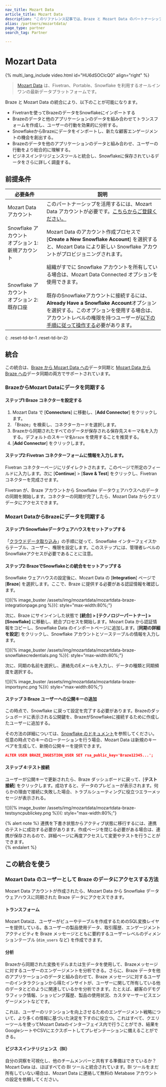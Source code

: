 ```yaml
---
nav_title: Mozart Data
article_title: Mozart Data
description: "このリファレンス記事では、Braze と Mozart Data のパートナーシップについて説明します。Mozart Data はオールインワンの最新のデータプラットプラットフォームであり、Fivetran を使用して Snowflake へのデータのインポート、トランスフォームの作成、データの結合などを行うことができます。"
alias: /partners/mozartdata/
page_type: partner
search_tag: Partner

---
```


# Mozart Data

{% multi_lang_include video.html id="HU6dSOClcQ0" align="right" %}

> [Mozart Data](https://mozartdata.com/) は、Fivetran、Portable、Snowflake を利用するオールインワンの最新データプラットフォームです。

Braze と Mozart Data の統合により、以下のことが可能になります。
- Fivetranを使ってBrazeのデータをSnowflakeにインポートする
- Brazeのデータと他のアプリケーションのデータを組み合わせてトランスフォームを作成し、ユーザーの行動を効果的に分析する。
- SnowflakeからBrazeにデータをインポートし、新たな顧客エンゲージメントの機会を創出する。
- Brazeのデータを他のアプリケーションのデータと組み合わせ、ユーザーの行動をより総合的に理解する。
- ビジネスインテリジェンスツールと統合し、Snowflakeに保存されているデータをさらに詳しく調査する。

## 前提条件

<style>
table th:nth-child(1) {
    width: 25%;
}
table th:nth-child(2) {
    width: 75%;
}
table td {
    word-break: break-word;
}
</style>

| 必要条件 | 説明 |
| ----------- | ----------- |
| Mozart Data アカウント | このパートナーシップを活用するには、Mozart Data アカウントが必要です。[こちらからご登録ください。](https://app.mozartdata.com/signup)|
| Snowflake アカウント<br>オプション 1: 新規アカウント | Mozart Data のアカウント作成プロセスで \[**Create a New Snowflake Account**] を選択すると、Mozart Data により新しい Snowflake アカウントがプロビジョニングされます。 |
| Snowflake アカウント<br>オプション 2: 既存口座 | 組織がすでに Snowflake アカウントを所有している場合は、Mozart Data Connected オプションを使用できます。<br><br>既存のSnowflakeアカウントに接続するには、**Already Have a Snowflake Account**オプションを選択する。このオプションを使用する場合は、アカウントレベルの権限を持つユーザーが[以下の手順に従って操作する](https://help.mozartdata.com/docs/setting-up-data-warehouse#existingsnowflakeaccount)必要があります。 |
{: .reset-td-br-1 .reset-td-br-2}

## 統合

この統合は、[Braze から Mozart Data への](#syncing-data-from-braze-to-mozart-data)データ同期と [Mozart Data から Braze への](#syncing-data-from-mozart-data-to-braze)データ同期の両方でサポートされています。

### BrazeからMozart Dataにデータを同期する

#### ステップ1:Braze コネクターを設定する

1. Mozart Data で \[**Connectors**] に移動し、\[**Add Connector**] をクリックします。
2. 「Braze」を検索し、コネクターカードを選択します。
3. Brazeから同期されたすべてのデータが保存される保存先スキーマ名を入力する。デフォルトのスキーマ名`braze` を使用することを推奨する。
4. \[**Add Connector**] をクリックします。

#### ステップ2:Fivetran コネクターフォームに情報を入力します。

Fivetran コネクターページにリダイレクトされます。このページで所定のフィールドに入力します。次に \[**Continue**] > \[**Save & Test**] をクリックし、Fivetran コネクターを完成させます。

Fivetran が、Braze アカウントから Snowflake データウェアハウスへのデータの同期を開始します。コネクターの同期が完了したら、Mozart Data からクエリデータにアクセスできます。 

### Mozart DataからBrazeにデータを同期する

#### ステップ1:Snowflakeデータウェアハウスをセットアップする

「[クラウドデータ取り込み]({{site.baseurl}}/user_guide/data_and_analytics/cloud_ingestion/integrations/?tab=snowflake)」の手順に従って、Snowflake インターフェイスからテーブル、ユーザー、権限を設定します。このステップには、管理者レベルのSnowflakeアクセスが必要であることに注意。

#### ステップ2:BrazeでSnowflakeとの統合をセットアップする

Snowflake ウェアハウスの設定後に、Mozart Data の \[**Integration**] ページで \[**Braze**] を選択します。ここで、Braze に提供する必要がある認証情報を確認します。

![]({% image_buster /assets/img/mozartdata/mozartdata-braze-integrationpage.png %}){: style="max-width:80%;"}

次に、Braze にサインインした状態で **\[統合] > \[テクノロジーパートナー] > \[Snowflake]** に移動し、統合プロセスを開始します。Mozart Data から認証情報をコピーし、Snowflake Data のインポートページに追加します。\[**同期の詳細を設定**] をクリックし、Snowflake アカウントとソーステーブルの情報を入力します。 

![]({% image_buster /assets/img/mozartdata/mozartdata-braze-snowflakecredentials.png %}){: style="max-width:80%;"}

次に、同期の名前を選択し、連絡先のEメールを入力し、データの種類と同期頻度を選択する。 

![]({% image_buster /assets/img/mozartdata/mozartdata-braze-importsync.png %}){: style="max-width:80%;"}

#### ステップ 3:Braze ユーザーへの公開キーの追加
この時点で、Snowflake に戻って設定を完了する必要があります。Brazeのダッシュボードに表示される公開鍵を、BrazeがSnowflakeに接続するために作成したユーザーに追加する。

その方法の詳細については、[Snowflake のドキュメント](https://docs.snowflake.com/en/user-guide/key-pair-auth.html)を参照してください。任意の時点でのキーのローテーションを行う場合、Mozart Data は新規のキーペアを生成して、新規の公開キーを提供できます。

```json
ALTER USER BRAZE_INGESTION_USER SET rsa_public_key='Braze12345...';
```

#### ステップ 4:テスト接続

ユーザーが公開キーで更新されたら、Braze ダッシュボードに戻って、\[**テスト接続**] をクリックします。成功すると、データのプレビューが表示されます。何らかの理由で接続に失敗した場合、トラブルシューティングに役立つエラーメッセージが表示される。

![]({% image_buster /assets/img/mozartdata/mozartdata-braze-testsyncpublickey.png %}){: style="max-width:80%;"}

{% alert note %}
連携を下書き状態からアクティブ状態に移行するには、連携のテストに成功する必要があります。作成ページを閉じる必要がある場合は、連携が保存されるので、詳細ページに再度アクセスして変更やテストを行うことができます。  
{% endalert %}

## この統合を使う

### Mozart Data のユーザーとして Braze のデータにアクセスする方法
Mozart Data アカウントが作成されたら、Mozart Data から Snowflake データウェアハウスに同期された Braze データにアクセスできます。

#### トランスフォーム
Mozart Dataは、ユーザーがビューやテーブルを作成するためのSQL変換レイヤーを提供している。各ユーザーの製品使用データ、取引履歴、エンゲージメントアクティビティを Braze メッセージとともに要約するユーザーレベルのディメンションテーブル (`dim_users` など) を作成できます。 

#### 分析
Brazeから同期された変換モデルまたは生データを使用して、Brazeメッセージに対するユーザーのエンゲージメントを分析できる。さらに、Braze データを他のアプリケーションのデータと組み合わせて、Braze メッセージに対するユーザーのインタラクションから得たインサイトが、ユーザーに関して所有している他のデータとどのように関連しているかを分析できます。たとえば、顧客のデモグラフィック情報、ショッピング履歴、製品の使用状況、カスタマーサービスエンゲージメントなどです。 

これは、ユーザーのリテンションを向上させるためのエンゲージメント戦略について、より多くの情報に基づいた決定を下すのに役立つ。これはすべて、クエリーツールを使ってMozart Dataのインターフェイス内で行うことができ、結果をGoogleシートやCSVにエクスポートしてプレゼンテーションに備えることができる。

#### ビジネスインテリジェンス（BI）
自分の洞察を可視化し、他のチームメンバーと共有する準備はできているか？Mozart Data は、ほぼすべての BI ツールと統合されています。BI ツールをまだ所有していない場合は、Mozart Data に連絡して無料の Metabase アカウントの設定を依頼してください。 